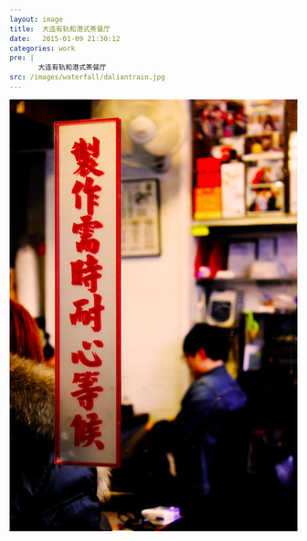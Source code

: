 ```yaml
---
layout: image
title:  大连有轨和港式茶餐厅
date:   2015-01-09 21:30:12
categories: work
pre: | 
       大连有轨和港式茶餐厅
src: /images/waterfall/daliantrain.jpg
---
```


![](/images/hongkongrestaraunt.jpg) 
